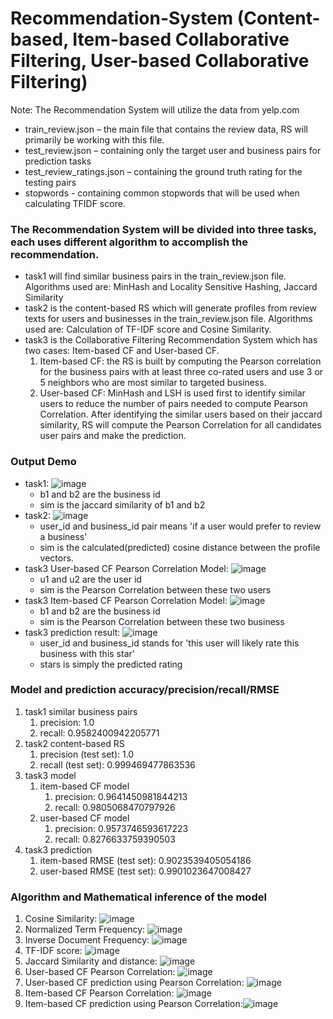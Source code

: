 # Recommendation-System (Content-based, Item-based Collaborative Filtering, User-based Collaborative Filtering)

Note: The Recommendation System will utilize the data from yelp.com
- train_review.json – the main file that contains the review data, RS will primarily be working with this file. 
- test_review.json – containing only the target user and business pairs for prediction tasks
- test_review_ratings.json – containing the ground truth rating for the testing pairs
- stopwords - containing common stopwords that will be used when calculating TFIDF score.

### The Recommendation System will be divided into three tasks, each uses different algorithm to accomplish the recommendation. 
* task1 will find similar business pairs in the train_review.json file. Algorithms used are: MinHash and Locality Sensitive Hashing, Jaccard Similarity
* task2 is the content-based RS which will generate profiles from review texts for users and businesses in the train_review.json file. Algorithms used are: Calculation of TF-IDF score and Cosine Similarity.
* task3 is the Collaborative Filtering Recommendation System which has two cases: Item-based CF and User-based CF.
  1. Item-based CF: the RS is built by computing the Pearson correlation for the business pairs with at least three co-rated users and use 3 or 5 neighbors who are most similar to targeted business.
  2. User-based CF: MinHash and LSH is used first to identify similar users to reduce the number of pairs needed to compute Pearson Correlation. After identifying the similar users based on their jaccard similarity, RS will compute the Pearson Correlation for all candidates user pairs and make the prediction. 

### Output Demo
* task1: ![image](https://user-images.githubusercontent.com/25105806/113206117-e9442500-9223-11eb-85f4-ce7f2cab3bbe.png)
  * b1 and b2 are the business id
  * sim is the jaccard similarity of b1 and b2
* task2: ![image](https://user-images.githubusercontent.com/25105806/113206164-fb25c800-9223-11eb-8894-3f8b347bb113.png)
  * user_id and business_id pair means 'if a user would prefer to review a business'
  * sim is the calculated(predicted) cosine distance between the profile vectors.
* task3 User-based CF Pearson Correlation Model: ![image](https://user-images.githubusercontent.com/25105806/113206248-1264b580-9224-11eb-933b-f13deef2045d.png) 
  * u1 and u2 are the user id
  * sim is the Pearson Correlation between these two users  
* task3 Item-based CF Pearson Correlation Model: ![image](https://user-images.githubusercontent.com/25105806/113206200-0547c680-9224-11eb-84dd-063e8a2413db.png)
  * b1 and b2 are the business id
  * sim is the Pearson Correlation between these two business  
* task3 prediction result: ![image](https://user-images.githubusercontent.com/25105806/113206379-3d4f0980-9224-11eb-8511-25fcadccf637.png)
  * user_id and business_id stands for 'this user will likely rate this business with this star'
  * stars is simply the predicted rating 

### Model and prediction accuracy/precision/recall/RMSE
1. task1 similar business pairs 
   1. precision: 1.0
   2. recall: 0.9582400942205771
2. task2 content-based RS
   1. precision (test set): 1.0
   2. recall (test set): 0.999469477863536
3. task3 model
   1. item-based CF model
      1. precision: 0.9641450981844213
      2. recall: 0.9805068470797926
   2. user-based CF model
      1. precision: 0.9573746593617223
      2. recall: 0.8276633759390503
4. task3 prediction
   1. item-based RMSE (test set): 0.9023539405054186
   2. user-based RMSE (test set): 0.9901023647008427

### Algorithm and Mathematical inference of the model
1. Cosine Similarity: 
    ![image](https://user-images.githubusercontent.com/25105806/113209393-de8b8f00-9227-11eb-81be-64dc2cfe2ec4.png)
3. Normalized Term Frequency: ![image](https://user-images.githubusercontent.com/25105806/113209177-91a7b880-9227-11eb-88a6-9380099b4c58.png)
4. Inverse Document Frequency: ![image](https://user-images.githubusercontent.com/25105806/113209263-ad12c380-9227-11eb-9bde-bb70acc556d1.png)
5. TF-IDF score: ![image](https://user-images.githubusercontent.com/25105806/113209289-b734c200-9227-11eb-903e-46e77396c2d5.png)
6. Jaccard Similarity and distance: ![image](https://user-images.githubusercontent.com/25105806/113209494-fd8a2100-9227-11eb-8c88-3a22446cb77b.png)
7. User-based CF Pearson Correlation: ![image](https://user-images.githubusercontent.com/25105806/113209564-12ff4b00-9228-11eb-91d3-55b961c97346.png)
8. User-based CF prediction using Pearson Correlation: ![image](https://user-images.githubusercontent.com/25105806/113209629-26aab180-9228-11eb-9e0a-52fe12d8a423.png)
9. Item-based CF Pearson Correlation: ![image](https://user-images.githubusercontent.com/25105806/113209694-3aeeae80-9228-11eb-972d-36476fc96b50.png)
10. Item-based CF prediction using Pearson Correlation:![image](https://user-images.githubusercontent.com/25105806/113209749-49d56100-9228-11eb-8605-b1c7e48c0891.png)







